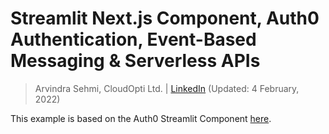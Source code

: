 # Streamlit Next.js Component, Auth0 Authentication, Event-Based Messaging & Serverless APIs

> Arvindra Sehmi, CloudOpti Ltd. | [LinkedIn](https://www.linkedin.com/in/asehmi/)
> (Updated: 4 February, 2022)

This example is based on the Auth0 Streamlit Component [here](https://github.com/asehmi/Data-Science-Meetup-Oxford/tree/master/StreamlitComponent).